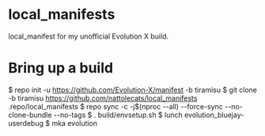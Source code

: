 # local_manifests
local_manifest for my unofficial Evolution X build.

# Bring up a build

$ repo init -u https://github.com/Evolution-X/manifest -b tiramisu
$ git clone -b tiramisu https://github.com/nattolecats/local_manifests .repo/local_manifests
$ repo sync -c -j$(nproc --all) --force-sync --no-clone-bundle --no-tags
$ . build/envsetup.sh
$ lunch evolution_bluejay-userdebug
$ mka evolution
